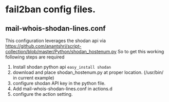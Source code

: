 # fail2ban config files.

## mail-whois-shodan-lines.conf
This configuration leverages the shodan api via https://github.com/anantshri/script-collection/blob/master/Python/shodan_hostenum.py
So to get this working following steps are required

1. Install shodan python api
`easy_install shodan`
2. download and place shodan_hostenum.py at proper location. (/usr/bin/ in current example)
3. configure shodan API key in the python file.
4. Add mail-whois-shodan-lines.conf in actions.d
5. configure the action setting.
